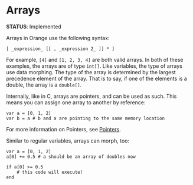 # Arrays
**STATUS**: Implemented

Arrays in Orange use the following syntax:

    [ _expression_ [[ , _expression 2_ ]] * ]

For example, `[4]` and `[1, 2, 3, 4]` are both valid arrays. In both of these examples, the arrays are of type `int[]`. Like variables, the type of arrays use data morphing. The type of the array is determined by the largest precedence element of the array. That is to say, if one of the elements is a double, the array is a `double[]`. 

Internally, like in C, arrays are pointers, and can be used as such. This means you can assign one array to another by reference: 

    var a = [0, 1, 2]
    var b = a # b and a are pointing to the same memory location 

For more information on Pointers, see [Pointers](pointers.md).

Similar to regular variables, arrays can morph, too: 

    var a = [0, 1, 2]
    a[0] += 0.5 # a should be an array of doubles now 

    if a[0] >= 0.5 
        # this code will execute!
    end